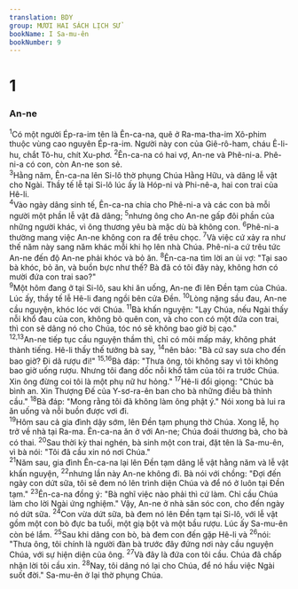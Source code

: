 ```yaml
---
translation: BDY
group: MƯƠI HAI SÁCH LỊCH SỬ
bookName: I Sa-mu-ên 
bookNumber: 9
---
```


<div class="title"><h1>1</h1><h3>An-ne</h3></div>
<span class="verse 1sa_1_1"><sup>1</sup>Có một người Ép-ra-im tên là Ên-ca-na, quê ở Ra-ma-tha-im Xô-phim thuộc vùng cao nguyên Ép-ra-im. Người này con của Giê-rô-ham, cháu Ê-li-hu, chắt Tô-hu, chít Xu-phơ. </span>
<span class="verse 1sa_1_2"><sup>2</sup>Ên-ca-na có hai vợ, An-ne và Phê-ni-a. Phê-ni-a có con, còn An-ne son sẻ.<br/></span>
<span class="verse 1sa_1_3"><sup>3</sup>Hằng năm, Ên-ca-na lên Si-lô thờ phụng Chúa Hằng Hữu, và dâng lễ vật cho Ngài. Thầy tế lễ tại Si-lô lúc ấy là Hóp-ni và Phi-nê-a, hai con trai của Hê-li.<br/></span>
<span class="verse 1sa_1_4"><sup>4</sup>Vào ngày dâng sinh tế, Ên-ca-na chia cho Phê-ni-a và các con bà mỗi người một phần lễ vật đã dâng; </span>
<span class="verse 1sa_1_5"><sup>5</sup>nhưng ông cho An-ne gấp đôi phần của những người khác, vì ông thương yêu bà mặc dù bà không con. </span>
<span class="verse 1sa_1_6"><sup>6</sup>Phê-ni-a thường mang việc An-ne không con ra để trêu chọc. </span>
<span class="verse 1sa_1_7"><sup>7</sup>Và việc cứ xảy ra như thế năm này sang năm khác mỗi khi họ lên nhà Chúa. Phê-ni-a cứ trêu tức An-ne đến độ An-ne phải khóc và bỏ ăn. </span>
<span class="verse 1sa_1_8"><sup>8</sup>Ên-ca-na tìm lời an ủi vợ: &#34;Tại sao bà khóc, bỏ ăn, và buồn bực như thế? Bà đã có tôi đây này, không hơn có mười đứa con trai sao?&#34;<br/></span>
<span class="verse 1sa_1_9"><sup>9</sup>Một hôm đang ở tại Si-lô, sau khi ăn uống, An-ne đi lên Đền tạm của Chúa. Lúc ấy, thầy tế lễ Hê-li đang ngồi bên cửa Đền. </span>
<span class="verse 1sa_1_10"><sup>10</sup>Lòng nặng sầu đau, An-ne cầu nguyện, khóc lóc với Chúa. </span>
<span class="verse 1sa_1_11"><sup>11</sup>Bà khấn nguyện: &#34;Lạy Chúa, nếu Ngài thấy nỗi khổ đau của con, không bỏ quên con, và cho con có một đứa con trai, thì con sẽ dâng nó cho Chúa, tóc nó sẽ không bao giờ bị cạo.&#34;<br/></span>
<span class="verse 1sa_1_12 1sa_1_13"><sup>12,13</sup>An-ne tiếp tục cầu nguyện thầm thì, chỉ có môi mấp máy, không phát thành tiếng. Hê-li thấy thế tưởng bà say, </span>
<span class="verse 1sa_1_14"><sup>14</sup>nên bảo: &#34;Bà cứ say sưa cho đến bao giờ? Đi dã rượu đi!&#34; </span>
<span class="verse 1sa_1_15 1sa_1_16"><sup>15,16</sup>Bà đáp: &#34;Thưa ông, tôi không say vì tôi không bao giờ uống rượu. Nhưng tôi đang dốc nỗi khổ tâm của tôi ra trước Chúa. Xin ông đừng coi tôi là một phụ nữ hư hỏng.&#34; </span>
<span class="verse 1sa_1_17"><sup>17</sup>Hê-li đổi giọng: &#34;Chúc bà bình an. Xin Thượng Đế của Y-sơ-ra-ên ban cho bà những điều bà thỉnh cầu.&#34; </span>
<span class="verse 1sa_1_18"><sup>18</sup>Bà đáp: &#34;Mong rằng tôi đã không làm ông phật ý.&#34; Nói xong bà lui ra ăn uống và nỗi buồn được vơi đi.<br/></span>
<span class="verse 1sa_1_19"><sup>19</sup>Hôm sau cả gia đình dậy sớm, lên Đền tạm phụng thờ Chúa. Xong lễ, họ trở về nhà tại Ra-ma. Ên-ca-na ăn ở với An-ne; Chúa đoái thương bà, cho bà có thai. </span>
<span class="verse 1sa_1_20"><sup>20</sup>Sau thời kỳ thai nghén, bà sinh một con trai, đặt tên là Sa-mu-ên, vì bà nói: &#34;Tôi đã cầu xin nó nơi Chúa.&#34;<br/></span>
<span class="verse 1sa_1_21"><sup>21</sup>Năm sau, gia đình Ên-ca-na lại lên Đền tạm dâng lễ vật hằng năm và lễ vật khấn nguyện, </span>
<span class="verse 1sa_1_22"><sup>22</sup>nhưng lần này An-ne không đi. Bà nói với chồng: &#34;Đợi đến ngày con dứt sữa, tôi sẽ đem nó lên trình diện Chúa và để nó ở luôn tại Đền tạm.&#34; </span>
<span class="verse 1sa_1_23"><sup>23</sup>Ên-ca-na đồng ý: &#34;Bà nghĩ việc nào phải thì cứ làm. Chỉ cầu Chúa làm cho lời Ngài ứng nghiệm.&#34; Vậy, An-ne ở nhà săn sóc con, cho đến ngày nó dứt sữa. </span>
<span class="verse 1sa_1_24"><sup>24</sup>Con vừa dứt sữa, bà đem nó lên Đền tạm tại Si-lô, với lễ vật gồm một con bò đực ba tuổi, một giạ bột và một bầu rượu. Lúc ấy Sa-mu-ên còn bé lắm. </span>
<span class="verse 1sa_1_25"><sup>25</sup>Sau khi dâng con bò, bà đem con đến gặp Hê-li và </span>
<span class="verse 1sa_1_26"><sup>26</sup>nói: &#34;Thưa ông, tôi chính là người đàn bà trước đây đứng nơi này cầu nguyện Chúa, với sự hiện diện của ông. </span>
<span class="verse 1sa_1_27"><sup>27</sup>Và đây là đứa con tôi cầu. Chúa đã chấp nhận lời tôi cầu xin. </span>
<span class="verse 1sa_1_28"><sup>28</sup>Nay, tôi dâng nó lại cho Chúa, để nó hầu việc Ngài suốt đời.&#34; Sa-mu-ên ở lại thờ phụng Chúa.</span>
